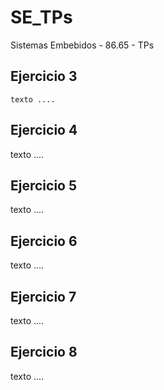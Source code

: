 # SE_TPs
Sistemas Embebidos - 86.65 - TPs

## **Ejercicio 3**

    texto ....

## **Ejercicio 4**

texto ....


## **Ejercicio 5**

texto ....


## **Ejercicio 6**

texto ....


## **Ejercicio 7**

texto ....


## **Ejercicio 8**

texto ....

